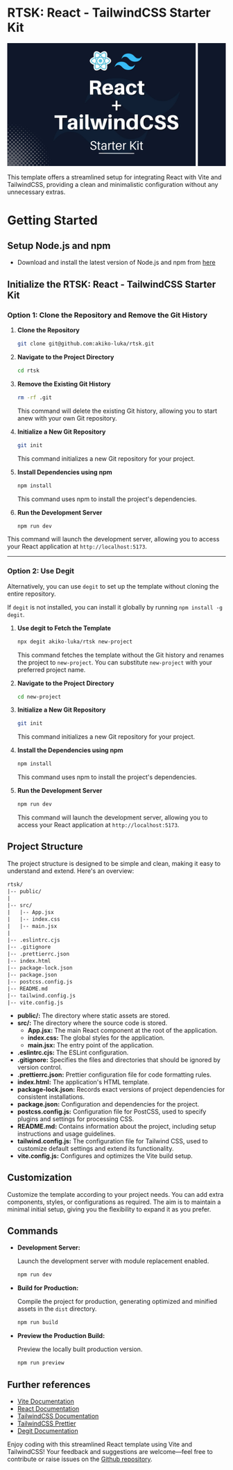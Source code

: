 # RTSK: React - TailwindCSS Starter Kit

![rtsk](./src/assets/reactTailwind.jpg)


This template offers a streamlined setup for integrating React with Vite and TailwindCSS, providing a clean and minimalistic configuration without any unnecessary extras.

# Getting Started

## Setup Node.js and npm
- Download and install the latest version of Node.js and npm from [here](https://nodejs.org/en)

## Initialize the RTSK: React - TailwindCSS Starter Kit

### Option 1: Clone the Repository and Remove the Git History

1. **Clone the Repository**
   ```bash
   git clone git@github.com:akiko-luka/rtsk.git
   ```

2. **Navigate to the Project Directory**
   ```bash
   cd rtsk
   ```

3. **Remove the Existing Git History**
   ```bash
   rm -rf .git
   ```
   This command will delete the existing Git history, allowing you to start anew with your own Git repository.

4. **Initialize a New Git Repository**
   ```bash
   git init
   ```
   This command initializes a new Git repository for your project.

5. **Install Dependencies using npm**
   ```bash
   npm install
   ```
   This command uses npm to install the project's dependencies.

6. **Run the Development Server**
   ```bash
   npm run dev
   ```
  This command will launch the development server, allowing you to access your React application at `http://localhost:5173`.

---

### Option 2: Use Degit
Alternatively, you can use `degit` to set up the template without cloning the entire repository.

If `degit` is not installed, you can install it globally by running `npm install -g degit`.

1. **Use degit to Fetch the Template**
   ```bash
   npx degit akiko-luka/rtsk new-project
   ```
   This command fetches the template without the Git history and renames the project to `new-project`. You can substitute `new-project` with your preferred project name.

2. **Navigate to the Project Directory**
   ```bash
   cd new-project
   ```

3. **Initialize a New Git Repository**
   ```bash
   git init
   ```
   This command initializes a new Git repository for your project.

4. **Install the Dependencies using npm**
   ```bash
   npm install
   ```
   This command uses npm to install the project's dependencies.

5. **Run the Development Server**
   ```bash
   npm run dev
   ```
   This command will launch the development server, allowing you to access your React application at `http://localhost:5173`.

## Project Structure
The project structure is designed to be simple and clean, making it easy to understand and extend. Here's an overview:

```
rtsk/
|-- public/
|
|-- src/
|   |-- App.jsx
|   |-- index.css
|   |-- main.jsx
|
|-- .eslintrc.cjs
|-- .gitignore
|-- .prettierrc.json
|-- index.html
|-- package-lock.json
|-- package.json
|-- postcss.config.js
|-- README.md
|-- tailwind.config.js
|-- vite.config.js
```
- **public/:** The directory where static assets are stored.
- **src/:** The directory where the source code is stored.
    - **App.jsx:** The main React component at the root of the application.
    - **index.css:** The global styles for the application.
    - **main.jsx:** The entry point of the application.
- **.eslintrc.cjs:** The ESLint configuration.
- **.gitignore:** Specifies the files and directories that should be ignored by version control.
- **.prettierrc.json:** Prettier configuration file for code formatting rules.
- **index.html:** The application's HTML template.
- **package-lock.json:** Records exact versions of project dependencies for consistent installations.
- **package.json:** Configuration and dependencies for the project.
- **postcss.config.js:**  Configuration file for PostCSS, used to specify plugins and settings for processing CSS.
- **README.md:** Contains information about the project, including setup instructions and usage guidelines.
- **tailwind.config.js:** The configuration file for Tailwind CSS, used to customize default settings and extend its functionality.
- **vite.config.js:** Configures and optimizes the Vite build setup.

## Customization
Customize the template according to your project needs. You can add extra components, styles, or configurations as required. The aim is to maintain a minimal initial setup, giving you the flexibility to expand it as you prefer.

## Commands

- **Development Server:**

  Launch the development server with module replacement enabled.
  ```bash
  npm run dev
  ```
- **Build for Production:**

   Compile the project for production, generating optimized and minified assets in the `dist` directory.
   ```bash
   npm run build
   ```

- **Preview the Production Build:**

   Preview the locally built production version.
   ```bash
   npm run preview
   ```

## Further references

- [Vite Documentation](https://vitejs.dev/guide/)
- [React Documentation](https://react.dev/)
- [TailwindCSS Documentation](https://tailwindcss.com/docs/installation)
- [TailwindCSS Prettier](https://tailwindcss.com/blog/automatic-class-sorting-with-prettier)
- [Degit Documentation](https://www.npmjs.com/package/degit)

Enjoy coding with this streamlined React template using Vite and TailwindCSS! Your feedback and suggestions are welcome—feel free to contribute or raise issues on the [Github repository](https://github.com/akiko-luka/rtsk).